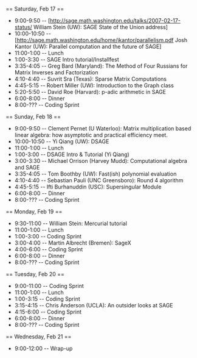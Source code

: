 == Saturday, Feb 17 ==

 * 9:00-9:50 -- [http://sage.math.washington.edu/talks/2007-02-17-status/ William Stein (UW): SAGE State of the Union address]
 * 10:00-10:50 -- [http://sage.math.washington.edu/home/jkantor/parallelism.pdf Josh Kantor (UW): Parallel computation and the future of SAGE]
 * 11:00-1:00 -- Lunch
 * 1:00-3:30 -- SAGE Intro tutorial/Installfest
 * 3:35-4:05 -- Greg Bard (Maryland): The Method of Four Russians for Matrix Inverses and Factorization
 * 4:10-4:40 -- Suvrit Sra (Texas): Sparse Matrix Computations
 * 4:45-5:15 -- Robert Miller (UW): Introduction to the Graph class 
 * 5:20-5:50 -- David Roe (Harvard): p-adic arithmetic in SAGE
 * 6:00-8:00 -- Dinner
 * 8:00-??? -- Coding Sprint

== Sunday, Feb 18 ==

 * 9:00-9:50 -- Clement Pernet (U Waterloo): Matrix multiplication based linear algebra: how asymptotic and practical efficiency meet.
 * 10:00-10:50 -- Yi Qiang (UW): DSAGE
 * 11:00-1:00 -- Lunch
 * 1:00-3:00 -- DSAGE Intro & Tutorial (Yi Qiang)
 * 3:00-3:30 -- Michael Orrison (Harvey Mudd):  Computational algebra and SAGE
 * 3:35-4:05 -- Tom Boothby (UW): Fast(ish) polynomial evaluation
 * 4:10-4:40 -- Sebastian Pauli (UNC Greensboro): Round 4 algorithm
 * 4:45-5:15 -- Ifti Burhanuddin (USC): Supersingular Module
 * 6:00-8:00 -- Dinner
 * 8:00-??? -- Coding Sprint

== Monday, Feb 19 ==

 * 9:30-11:00 -- William Stein: Mercurial tutorial
 * 11:00-1:00 -- Lunch
 * 1:00-3:00 -- Coding Sprint
 * 3:00-4:00 -- Martin Albrecht (Bremen): SageX
 * 4:00-6:00 -- Coding Sprint
 * 6:00-8:00 -- Dinner
 * 8:00-??? -- Coding Sprint

== Tuesday, Feb 20 ==

 * 9:00-11:00 -- Coding Sprint
 * 11:00-1:00 -- Lunch
 * 1:00-3:15 -- Coding Sprint
 * 3:15-4:15 -- Chris Anderson (UCLA): An outsider looks at SAGE
 * 4:15-6:00 -- Coding Sprint
 * 6:00-8:00 -- Dinner
 * 8:00-??? -- Coding Sprint

== Wednesday, Feb 21 ==

 * 9:00-12:00 -- Wrap-up
